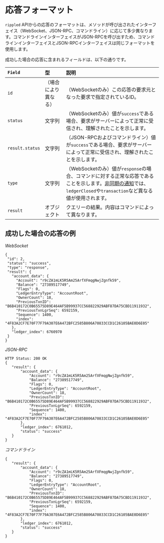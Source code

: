 # 応答フォーマット

`rippled` APIからの応答のフォーマットは、メソッドが呼び出されたインターフェイス（WebSocket、JSON-RPC、コマンドライン）に応じて多少異なります。コマンドラインインターフェイスがJSON-RPCを呼び出すため、コマンドラインインターフェイスとJSON-RPCインターフェイスは同じフォーマットを使用します。

成功した場合の応答に含まれるフィールドは、以下の通りです。

| `Field`         | 型     | 説明                                     |
|:----------------|:---------|:------------------------------------------------|
| `id`            | （場合により異なる） | （WebSocketのみ）この応答の要求元となった要求で指定されているID。 |
| `status`        | 文字列   | （WebSocketのみ）値が`success`である場合、要求がサーバーによって正常に受信され、理解されたことを示します。 |
| `result.status` | 文字列   | （JSON-RPCおよびコマンドライン）値が`success`である場合、要求がサーバーによって正常に受信され、理解されたことを示します。 |
| `type`          | 文字列   | （WebSocketのみ）値が`response`の場合、コマンドに対する正常な応答であることを示します。[非同期の通知](subscribe.html)では、`ledgerClosed`や`transaction`など異なる値が使用されます。 |
| `result`        | オブジェクト   | クエリーの結果。内容はコマンドによって異なります。 |


## 成功した場合の応答の例

<!-- MULTICODE_BLOCK_START -->

*WebSocket*

```
{
 "id": 2,
 "status": "success",
 "type": "response",
 "result": {
   "account_data": {
     "Account": "r9cZA1mLK5R5Am25ArfXFmqgNwjZgnfk59",
     "Balance": "27389517749",
     "Flags": 0,
     "LedgerEntryType": "AccountRoot",
     "OwnerCount": 18,
     "PreviousTxnID": "B6B410172C0B65575D89E464AF5B99937CC568822929ABF87DA75CBD11911932",
     "PreviousTxnLgrSeq": 6592159,
     "Sequence": 1400,
     "index": "4F83A2CF7E70F77F79A307E6A472BFC2585B806A70833CCD1C26105BAE0D6E05"
   },
   "ledger_index": 6760970
 }
}
```

*JSON-RPC*

```
HTTP Status: 200 OK
{
   "result": {
       "account_data": {
           "Account": "r9cZA1mLK5R5Am25ArfXFmqgNwjZgnfk59",
           "Balance": "27389517749",
           "Flags": 0,
           "LedgerEntryType": "AccountRoot",
           "OwnerCount": 18,
           "PreviousTxnID": "B6B410172C0B65575D89E464AF5B99937CC568822929ABF87DA75CBD11911932",
           "PreviousTxnLgrSeq": 6592159,
           "Sequence": 1400,
           "index": "4F83A2CF7E70F77F79A307E6A472BFC2585B806A70833CCD1C26105BAE0D6E05"
       },
       "ledger_index": 6761012,
       "status": "success"
   }
}
```
*コマンドライン*

```
{
   "result": {
       "account_data": {
           "Account": "r9cZA1mLK5R5Am25ArfXFmqgNwjZgnfk59",
           "Balance": "27389517749",
           "Flags": 0,
           "LedgerEntryType": "AccountRoot",
           "OwnerCount": 18,
           "PreviousTxnID": "B6B410172C0B65575D89E464AF5B99937CC568822929ABF87DA75CBD11911932",
           "PreviousTxnLgrSeq": 6592159,
           "Sequence": 1400,
           "index": "4F83A2CF7E70F77F79A307E6A472BFC2585B806A70833CCD1C26105BAE0D6E05"
       },
       "ledger_index": 6761012,
       "status": "success"
   }
}
```

<!-- MULTICODE_BLOCK_END -->